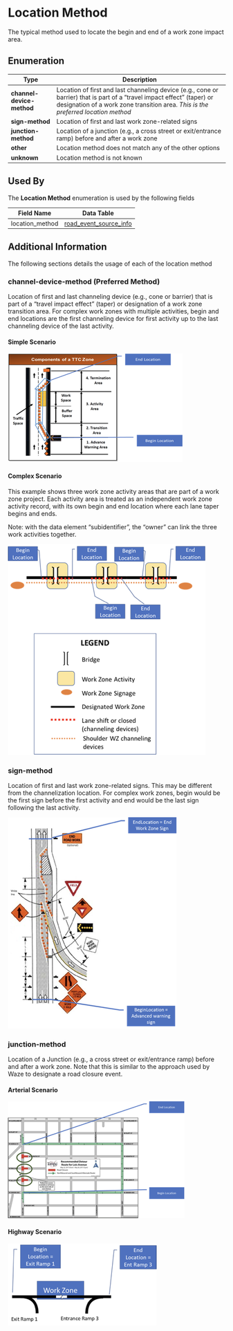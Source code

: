 # Location Method

The typical method used to locate the begin and end of a work zone impact area.

## Enumeration
Type | Description
--- | ---
**channel-device-method** | Location of first and last channeling device (e.g., cone or barrier) that is part of a “travel impact effect” (taper) or designation of a work zone transition area. *This is the preferred location method*
**sign-method** | Location of first and last work zone-related signs
**junction-method** | Location of a junction (e.g., a cross street or exit/entrance ramp) before and after a work zone
**other** | Location method does not match any of the other options
**unknown** | Location method is not known

## Used By
The **Location Method** enumeration is used by the following fields

Field Name | Data Table
--- | ---
location_method | [road_event_source_info](/spec-content/data-tables/road_event_source_info.md)

## Additional Information
The following sections details the usage of each of the location method

### channel-device-method (Preferred Method)
Location of first and last channeling device (e.g., cone or barrier) that is part of a “travel impact effect” (taper) or designation of a work zone transition area. For complex work zones with multiple activities, begin and end locations are the first channeling device for first activity up to the last channeling device of the last activity.

#### Simple Scenario
![Simple channel-device method diagram](/images/channel_device_method_simple.png)

#### Complex Scenario
This example shows three work zone activity areas that are part of a work zone project. Each activity area is treated as an independent work zone activity record, with its own begin and end location where each lane taper begins and ends.

Note: with the data element “subidentifier”, the “owner” can link the three work activities together.

![Complex channel-device method diagram](/images/channel_device_method_complex.png)

### sign-method
Location of first and last work zone-related signs. This may be different from the channelization location. For complex work zones, begin would be the first sign before the first activity and end would be the last sign following the last activity.

![sign-method diagram](/images/sign_method.png)

### junction-method
Location of a Junction (e.g., a cross street or exit/entrance ramp) before and after a work zone. Note that this is similar to the approach used by Waze to designate a road closure event.

#### Arterial Scenario
![Arterial junction-method diagram](/images/junction_method_arterial.png)

#### Highway Scenario
![Highway junction-method diagram](/images/junction_method_highway.png)

